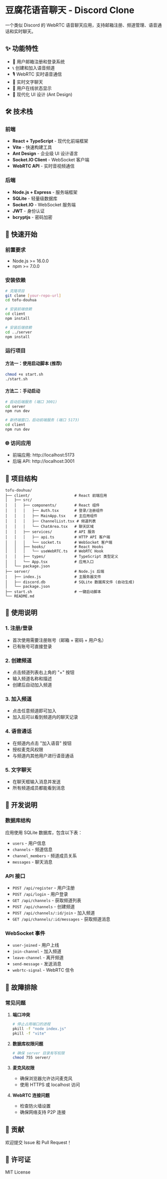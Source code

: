 # 豆腐花语音聊天 - Discord Clone

一个类似 Discord 的 WebRTC 语音聊天应用，支持邮箱注册、频道管理、语音通话和实时聊天。

## ✨ 功能特性

- 🔐 用户邮箱注册和登录系统
- 📞 创建和加入语音频道
- 🎙️ WebRTC 实时语音通信
- 💬 实时文字聊天
- 👥 用户在线状态显示
- 🎨 现代化 UI 设计 (Ant Design)

## 🛠️ 技术栈

### 前端
- **React + TypeScript** - 现代化前端框架
- **Vite** - 快速构建工具
- **Ant Design** - 企业级 UI 设计语言
- **Socket.IO Client** - WebSocket 客户端
- **WebRTC API** - 实时音视频通信

### 后端
- **Node.js + Express** - 服务端框架
- **SQLite** - 轻量级数据库
- **Socket.IO** - WebSocket 服务端
- **JWT** - 身份认证
- **bcryptjs** - 密码加密

## 🚀 快速开始

### 前置要求
- Node.js >= 16.0.0
- npm >= 7.0.0

### 安装依赖

```bash
# 克隆项目
git clone [your-repo-url]
cd tofu-douhua

# 安装前端依赖
cd client
npm install

# 安装后端依赖
cd ../server
npm install
```

### 运行项目

#### 方法一：使用启动脚本 (推荐)
```bash
chmod +x start.sh
./start.sh
```

#### 方法二：手动启动
```bash
# 启动后端服务 (端口 3001)
cd server
npm run dev

# 新终端窗口，启动前端服务 (端口 5173)
cd client
npm run dev
```

### 🌐 访问应用
- 前端应用: http://localhost:5173
- 后端 API: http://localhost:3001

## 📁 项目结构

```
tofu-douhua/
├── client/                    # React 前端应用
│   ├── src/
│   │   ├── components/        # React 组件
│   │   │   ├── Auth.tsx       # 登录/注册组件
│   │   │   ├── MainApp.tsx    # 主应用组件
│   │   │   ├── ChannelList.tsx # 频道列表
│   │   │   └── ChatArea.tsx   # 聊天区域
│   │   ├── services/          # API 服务
│   │   │   ├── api.ts         # HTTP API 客户端
│   │   │   └── socket.ts      # WebSocket 客户端
│   │   ├── hooks/             # React Hooks
│   │   │   └── useWebRTC.ts   # WebRTC Hook
│   │   ├── types/             # TypeScript 类型定义
│   │   └── App.tsx            # 应用入口
│   └── package.json
├── server/                    # Node.js 后端
│   ├── index.js               # 主服务器文件
│   ├── discord.db             # SQLite 数据库文件 (自动生成)
│   └── package.json
├── start.sh                   # 一键启动脚本
└── README.md
```

## 🎯 使用说明

### 1. 注册/登录
- 首次使用需要注册账号（邮箱 + 密码 + 用户名）
- 已有账号可直接登录

### 2. 创建频道
- 点击频道列表右上角的 "+" 按钮
- 输入频道名称和描述
- 创建后自动加入频道

### 3. 加入频道
- 点击任意频道即可加入
- 加入后可以看到频道内的聊天记录

### 4. 语音通话
- 在频道内点击 "加入语音" 按钮
- 授权麦克风权限
- 与频道内其他用户进行语音通话

### 5. 文字聊天
- 在聊天框输入消息并发送
- 所有频道成员都能看到消息

## 🔧 开发说明

### 数据库结构
应用使用 SQLite 数据库，包含以下表：
- `users` - 用户信息
- `channels` - 频道信息  
- `channel_members` - 频道成员关系
- `messages` - 聊天消息

### API 接口
- `POST /api/register` - 用户注册
- `POST /api/login` - 用户登录
- `GET /api/channels` - 获取频道列表
- `POST /api/channels` - 创建频道
- `POST /api/channels/:id/join` - 加入频道
- `GET /api/channels/:id/messages` - 获取频道消息

### WebSocket 事件
- `user-joined` - 用户上线
- `join-channel` - 加入频道
- `leave-channel` - 离开频道
- `send-message` - 发送消息
- `webrtc-signal` - WebRTC 信令

## 🐛 故障排除

### 常见问题

1. **端口冲突**
   ```bash
   # 停止占用端口的进程
   pkill -f "node index.js"
   pkill -f "vite"
   ```

2. **数据库权限问题**
   ```bash
   # 确保 server 目录有写权限
   chmod 755 server/
   ```

3. **麦克风权限**
   - 确保浏览器允许访问麦克风
   - 使用 HTTPS 或 localhost 访问

4. **WebRTC 连接问题**
   - 检查防火墙设置
   - 确保网络支持 P2P 连接

## 🤝 贡献

欢迎提交 Issue 和 Pull Request！

## 📄 许可证

MIT License